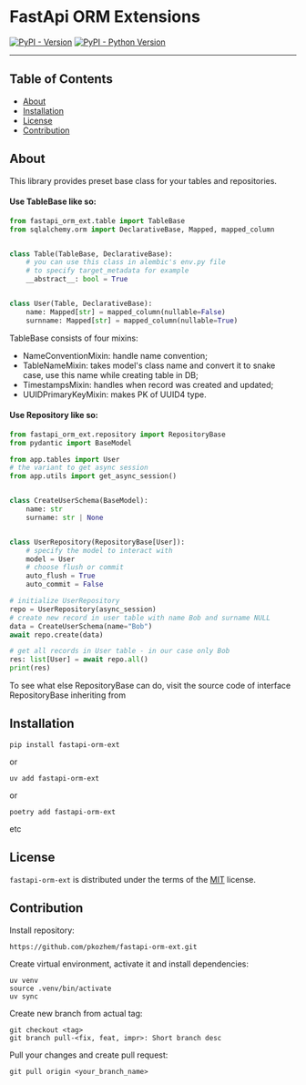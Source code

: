 # FastApi ORM Extensions

[![PyPI - Version](https://img.shields.io/pypi/v/fastapi-orm-ext.svg)](https://pypi.org/project/fastapi-orm-ext)
[![PyPI - Python Version](https://img.shields.io/pypi/pyversions/fastapi-orm-ext.svg)](https://pypi.org/project/fastapi-orm-ext)

-----

## Table of Contents
- [About](#About)
- [Installation](#installation)
- [License](#license)
- [Contribution](#contribution)

## About
This library provides preset base class for your tables and repositories.
#### Use TableBase like so:
```python
from fastapi_orm_ext.table import TableBase
from sqlalchemy.orm import DeclarativeBase, Mapped, mapped_column


class Table(TableBase, DeclarativeBase):
    # you can use this class in alembic's env.py file
    # to specify target_metadata for example
    __abstract__: bool = True


class User(Table, DeclarativeBase):
    name: Mapped[str] = mapped_column(nullable=False)
    surnname: Mapped[str] = mapped_column(nullable=True)
```

TableBase consists of four mixins:
- NameConventionMixin: handle name convention;
- TableNameMixin: takes model's class name and convert it to snake case, use this name while creating table in DB;
- TimestampsMixin: handles when record was created and updated;
- UUIDPrimaryKeyMixin: makes PK of UUID4 type.

#### Use Repository like so:
```python
from fastapi_orm_ext.repository import RepositoryBase
from pydantic import BaseModel

from app.tables import User
# the variant to get async session
from app.utils import get_async_session()


class CreateUserSchema(BaseModel):
    name: str
    surname: str | None


class UserRepository(RepositoryBase[User]):
    # specify the model to interact with
    model = User
    # choose flush or commit
    auto_flush = True
    auto_commit = False

# initialize UserRepository
repo = UserRepository(async_session)
# create new record in user table with name Bob and surname NULL
data = CreateUserSchema(name="Bob")
await repo.create(data)

# get all records in User table - in our case only Bob
res: list[User] = await repo.all()
print(res)
```

To see what else RepositoryBase can do, visit the source code of interface RepositoryBase inheriting from

## Installation

```console
pip install fastapi-orm-ext
```
or
```console
uv add fastapi-orm-ext
```
or
```
poetry add fastapi-orm-ext
```
etc


## License

`fastapi-orm-ext` is distributed under the terms of the [MIT](https://spdx.org/licenses/MIT.html) license.


## Contribution
Install repository:
```console
https://github.com/pkozhem/fastapi-orm-ext.git
```

Create virtual environment, activate it and install dependencies:
```console
uv venv
source .venv/bin/activate
uv sync
```

Create new branch from actual tag:
```console
git checkout <tag>
git branch pull-<fix, feat, impr>: Short branch desc
```

Pull your changes and create pull request:
```console
git pull origin <your_branch_name>
```
